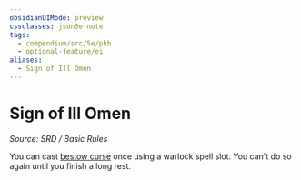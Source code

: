 ```yaml
---
obsidianUIMode: preview
cssclasses: json5e-note
tags:
  - compendium/src/5e/phb
  - optional-feature/ei
aliases:
  - Sign of Ill Omen
---
```

# Sign of Ill Omen
*Source: SRD / Basic Rules* 

You can cast [bestow curse](compendium/spells/bestow-curse.md) once using a warlock spell slot. You can't do so again until you finish a long rest.